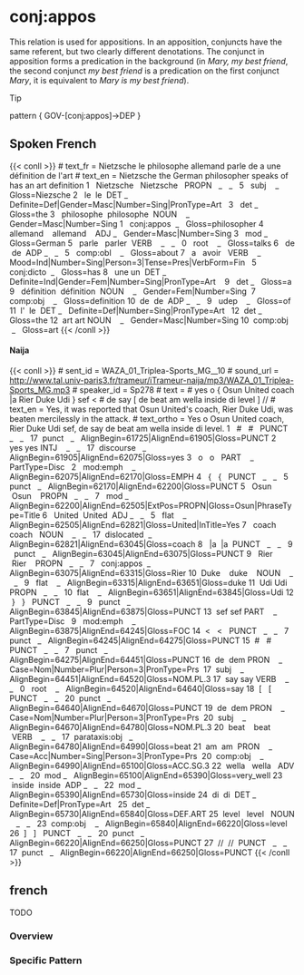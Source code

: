 # conj:appos

This relation is used for appositions. In an apposition, conjuncts have the same referent, but two clearly different denotations. The conjunct in apposition forms a predication in the background (in *Mary, my best friend*, the second conjunct *my best friend* is a predication on the first conjunct *Mary*, it is equivalent to *Mary is my best friend*).

>[!tip]
> pattern { GOV-[conj:appos]->DEP }

<!-- tabs:start -->
## **Spoken French**
{{< conll >}}
\# text_fr = Nietzsche le philosophe allemand parle de a une définition de l'art
\# text_en = Nietzsche the German philosopher speaks of has an art definition
1   Nietzsche   Nietzsche   PROPN   _   _   5   subj    _   Gloss=Niezsche
2   le  le  DET _   Definite=Def|Gender=Masc|Number=Sing|PronType=Art   3   det _   Gloss=the
3   philosophe  philosophe  NOUN    _   Gender=Masc|Number=Sing 1   conj:appos  _   Gloss=philosopher
4   allemand    allemand    ADJ _   Gender=Masc|Number=Sing 3   mod _   Gloss=German
5   parle   parler  VERB    _   _   0   root    _   Gloss=talks
6   de  de  ADP _   _   5   comp:obl    _   Gloss=about
7   a   avoir   VERB    _   Mood=Ind|Number=Sing|Person=3|Tense=Pres|VerbForm=Fin   5   conj:dicto  _   Gloss=has
8   une un  DET _   Definite=Ind|Gender=Fem|Number=Sing|PronType=Art    9   det _   Gloss=a
9   définition  définition  NOUN    _   Gender=Fem|Number=Sing  7   comp:obj    _   Gloss=definition
10  de  de  ADP _   _   9   udep    _   Gloss=of
11  l'  le  DET _   Definite=Def|Number=Sing|PronType=Art   12  det _   Gloss=the
12  art art NOUN    _   Gender=Masc|Number=Sing 10  comp:obj    _   Gloss=art
{{< /conll >}}

#### **Naija**
{{< conll >}}
\# sent_id = WAZA_01_Triplea-Sports_MG__10
\# sound_url = http://www.tal.univ-paris3.fr/trameur/iTrameur-naija/mp3/WAZA_01_Triplea-Sports_MG.mp3
\# speaker_id = Sp278
\# text = # yes o { Osun United coach |a Rier Duke Udi } sef < # de say [ de beat am wella inside di level ] //
\# text_en = Yes, it was reported that Osun United's coach, Rier Duke Udi, was beaten mercilessly in the attack.
\# text_ortho = Yes o Osun United coach, Rier Duke Udi sef, de say de beat am wella inside di level.
1   #   #   PUNCT   _   _   17  punct   _   AlignBegin=61725|AlignEnd=61905|Gloss=PUNCT
2   yes yes INTJ    _   _   17  discourse   _   AlignBegin=61905|AlignEnd=62075|Gloss=yes
3   o   o   PART    _   PartType=Disc   2   mod:emph    _   AlignBegin=62075|AlignEnd=62170|Gloss=EMPH
4   {   {   PUNCT   _   _   5   punct   _   AlignBegin=62170|AlignEnd=62200|Gloss=PUNCT
5   Osun    Osun    PROPN   _   _   7   mod _   AlignBegin=62200|AlignEnd=62505|ExtPos=PROPN|Gloss=Osun|PhraseType=Title
6   United  United  ADJ _   _   5   flat    _   AlignBegin=62505|AlignEnd=62821|Gloss=United|InTitle=Yes
7   coach   coach   NOUN    _   _   17  dislocated  _   AlignBegin=62821|AlignEnd=63045|Gloss=coach
8   |a  |a  PUNCT   _   _   9   punct   _   AlignBegin=63045|AlignEnd=63075|Gloss=PUNCT
9   Rier    Rier    PROPN   _   _   7   conj:appos  _   AlignBegin=63075|AlignEnd=63315|Gloss=Rier
10  Duke    duke    NOUN    _   _   9   flat    _   AlignBegin=63315|AlignEnd=63651|Gloss=duke
11  Udi Udi PROPN   _   _   10  flat    _   AlignBegin=63651|AlignEnd=63845|Gloss=Udi
12  }   }   PUNCT   _   _   9   punct   _   AlignBegin=63845|AlignEnd=63875|Gloss=PUNCT
13  sef sef PART    _   PartType=Disc   9   mod:emph    _   AlignBegin=63875|AlignEnd=64245|Gloss=FOC
14  <   <   PUNCT   _   _   7   punct   _   AlignBegin=64245|AlignEnd=64275|Gloss=PUNCT
15  #   #   PUNCT   _   _   7   punct   _   AlignBegin=64275|AlignEnd=64451|Gloss=PUNCT
16  de  dem PRON    _   Case=Nom|Number=Plur|Person=3|PronType=Prs  17  subj    _   AlignBegin=64451|AlignEnd=64520|Gloss=NOM.PL.3
17  say say VERB    _   _   0   root    _   AlignBegin=64520|AlignEnd=64640|Gloss=say
18  [   [   PUNCT   _   _   20  punct   _   AlignBegin=64640|AlignEnd=64670|Gloss=PUNCT
19  de  dem PRON    _   Case=Nom|Number=Plur|Person=3|PronType=Prs  20  subj    _   AlignBegin=64670|AlignEnd=64780|Gloss=NOM.PL.3
20  beat    beat    VERB    _   _   17  parataxis:obj   _   AlignBegin=64780|AlignEnd=64990|Gloss=beat
21  am  am  PRON    _   Case=Acc|Number=Sing|Person=3|PronType=Prs  20  comp:obj    _   AlignBegin=64990|AlignEnd=65100|Gloss=ACC.SG.3
22  wella   wella   ADV _   _   20  mod _   AlignBegin=65100|AlignEnd=65390|Gloss=very_well
23  inside  inside  ADP _   _   22  mod _   AlignBegin=65390|AlignEnd=65730|Gloss=inside
24  di  di  DET _   Definite=Def|PronType=Art   25  det _   AlignBegin=65730|AlignEnd=65840|Gloss=DEF.ART
25  level   level   NOUN    _   _   23  comp:obj    _   AlignBegin=65840|AlignEnd=66220|Gloss=level
26  ]   ]   PUNCT   _   _   20  punct   _   AlignBegin=66220|AlignEnd=66250|Gloss=PUNCT
27  //  //  PUNCT   _   _   17  punct   _   AlignBegin=66220|AlignEnd=66250|Gloss=PUNCT
{{< /conll >}}
<!-- tabs:end --> 






## french

TODO
### Overview

### Specific Pattern


